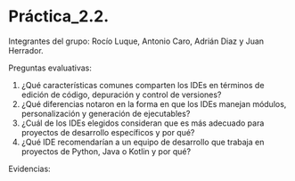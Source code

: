 # Práctica_2.2.

Integrantes del grupo: Rocío Luque, Antonio Caro, Adrián Diaz y Juan Herrador.

Preguntas evaluativas:
1. ¿Qué características comunes comparten los IDEs en términos de edición de código, depuración y control de versiones?
2. ¿Qué diferencias notaron en la forma en que los IDEs manejan módulos, personalización y generación de ejecutables?
3. ¿Cuál de los IDEs elegidos consideran que es más adecuado para proyectos de desarrollo específicos y por qué?
4. ¿Qué IDE recomendarían a un equipo de desarrollo que trabaja en proyectos de Python, Java o Kotlin y por qué?


Evidencias:
